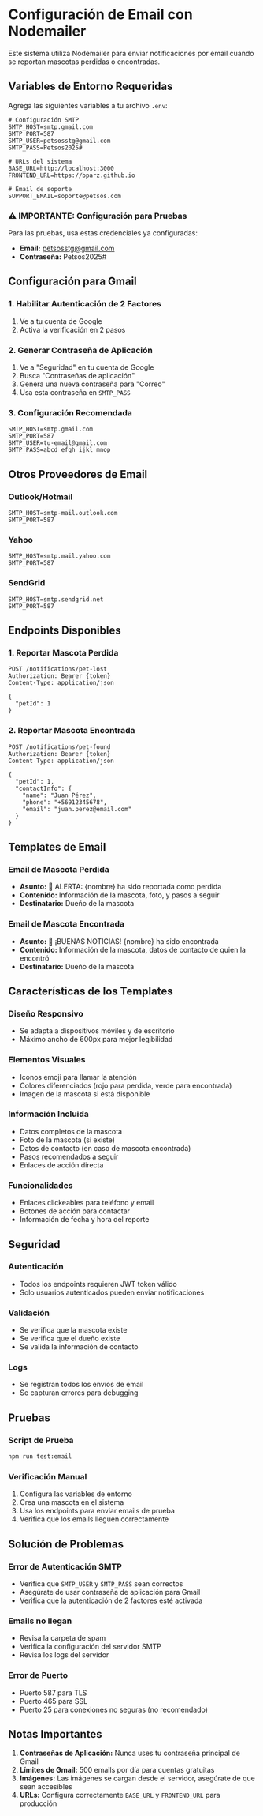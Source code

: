 # Configuración de Email con Nodemailer

Este sistema utiliza Nodemailer para enviar notificaciones por email cuando se reportan mascotas perdidas o encontradas.

## Variables de Entorno Requeridas

Agrega las siguientes variables a tu archivo `.env`:

```env
# Configuración SMTP
SMTP_HOST=smtp.gmail.com
SMTP_PORT=587
SMTP_USER=petsosstg@gmail.com
SMTP_PASS=Petsos2025#

# URLs del sistema
BASE_URL=http://localhost:3000
FRONTEND_URL=https://bparz.github.io

# Email de soporte
SUPPORT_EMAIL=soporte@petsos.com
```

### ⚠️ IMPORTANTE: Configuración para Pruebas

Para las pruebas, usa estas credenciales ya configuradas:
- **Email:** petsosstg@gmail.com
- **Contraseña:** Petsos2025#

## Configuración para Gmail

### 1. Habilitar Autenticación de 2 Factores
1. Ve a tu cuenta de Google
2. Activa la verificación en 2 pasos

### 2. Generar Contraseña de Aplicación
1. Ve a "Seguridad" en tu cuenta de Google
2. Busca "Contraseñas de aplicación"
3. Genera una nueva contraseña para "Correo"
4. Usa esta contraseña en `SMTP_PASS`

### 3. Configuración Recomendada
```env
SMTP_HOST=smtp.gmail.com
SMTP_PORT=587
SMTP_USER=tu-email@gmail.com
SMTP_PASS=abcd efgh ijkl mnop
```

## Otros Proveedores de Email

### Outlook/Hotmail
```env
SMTP_HOST=smtp-mail.outlook.com
SMTP_PORT=587
```

### Yahoo
```env
SMTP_HOST=smtp.mail.yahoo.com
SMTP_PORT=587
```

### SendGrid
```env
SMTP_HOST=smtp.sendgrid.net
SMTP_PORT=587
```

## Endpoints Disponibles

### 1. Reportar Mascota Perdida
```
POST /notifications/pet-lost
Authorization: Bearer {token}
Content-Type: application/json

{
  "petId": 1
}
```

### 2. Reportar Mascota Encontrada
```
POST /notifications/pet-found
Authorization: Bearer {token}
Content-Type: application/json

{
  "petId": 1,
  "contactInfo": {
    "name": "Juan Pérez",
    "phone": "+56912345678",
    "email": "juan.perez@email.com"
  }
}
```

## Templates de Email

### Email de Mascota Perdida
- **Asunto:** 🚨 ALERTA: {nombre} ha sido reportada como perdida
- **Contenido:** Información de la mascota, foto, y pasos a seguir
- **Destinatario:** Dueño de la mascota

### Email de Mascota Encontrada
- **Asunto:** 🎉 ¡BUENAS NOTICIAS! {nombre} ha sido encontrada
- **Contenido:** Información de la mascota, datos de contacto de quien la encontró
- **Destinatario:** Dueño de la mascota

## Características de los Templates

### Diseño Responsivo
- Se adapta a dispositivos móviles y de escritorio
- Máximo ancho de 600px para mejor legibilidad

### Elementos Visuales
- Iconos emoji para llamar la atención
- Colores diferenciados (rojo para perdida, verde para encontrada)
- Imagen de la mascota si está disponible

### Información Incluida
- Datos completos de la mascota
- Foto de la mascota (si existe)
- Datos de contacto (en caso de mascota encontrada)
- Pasos recomendados a seguir
- Enlaces de acción directa

### Funcionalidades
- Enlaces clickeables para teléfono y email
- Botones de acción para contactar
- Información de fecha y hora del reporte

## Seguridad

### Autenticación
- Todos los endpoints requieren JWT token válido
- Solo usuarios autenticados pueden enviar notificaciones

### Validación
- Se verifica que la mascota existe
- Se verifica que el dueño existe
- Se valida la información de contacto

### Logs
- Se registran todos los envíos de email
- Se capturan errores para debugging

## Pruebas

### Script de Prueba
```bash
npm run test:email
```

### Verificación Manual
1. Configura las variables de entorno
2. Crea una mascota en el sistema
3. Usa los endpoints para enviar emails de prueba
4. Verifica que los emails lleguen correctamente

## Solución de Problemas

### Error de Autenticación SMTP
- Verifica que `SMTP_USER` y `SMTP_PASS` sean correctos
- Asegúrate de usar contraseña de aplicación para Gmail
- Verifica que la autenticación de 2 factores esté activada

### Emails no llegan
- Revisa la carpeta de spam
- Verifica la configuración del servidor SMTP
- Revisa los logs del servidor

### Error de Puerto
- Puerto 587 para TLS
- Puerto 465 para SSL
- Puerto 25 para conexiones no seguras (no recomendado)

## Notas Importantes

1. **Contraseñas de Aplicación:** Nunca uses tu contraseña principal de Gmail
2. **Límites de Gmail:** 500 emails por día para cuentas gratuitas
3. **Imágenes:** Las imágenes se cargan desde el servidor, asegúrate de que sean accesibles
4. **URLs:** Configura correctamente `BASE_URL` y `FRONTEND_URL` para producción